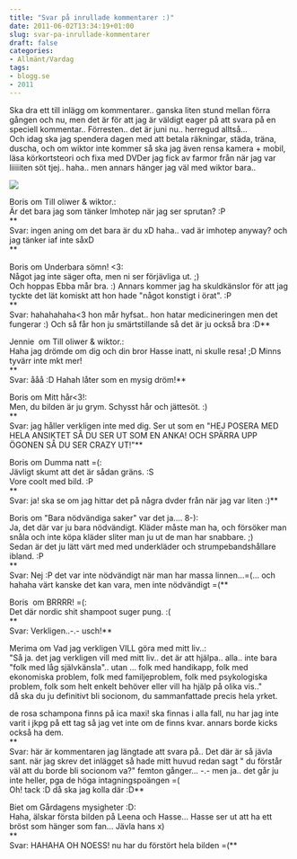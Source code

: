```yaml
---
title: "Svar på inrullade kommentarer :)"
date: 2011-06-02T13:34:19+01:00
slug: svar-pa-inrullade-kommentarer
draft: false
categories:
- Allmänt/Vardag
tags:
- blogg.se
- 2011
---
```

Ska dra ett till inlägg om kommentarer.. ganska liten stund mellan förra gången och nu, men det är för att jag är väldigt eager på att svara på en speciell kommentar.. Förresten.. det är juni nu.. herregud alltså...  
Och idag ska jag spendera dagen med att betala räkningar, städa, träna, duscha, och om wiktor inte kommer så ska jag även rensa kamera + mobil, läsa körkortsteori och fixa med DVDer jag fick av farmor från när jag var liiiiiten söt tjej.. haha.. men annars hänger jag väl med wiktor bara..  
  
![](/assets/images/blogg.se/exclamation_150752890.jpg)  
  
  
Boris om Till oliwer & wiktor.:  
Är det bara jag som tänker Imhotep när jag ser sprutan? :P  
**  
Svar: ingen aning om det bara är du xD haha.. vad är imhotep anyway? och jag tänker iaf inte såxD  
**  
  
Boris om Underbara sömn! <3:  
Något jag inte säger ofta, men ni ser förjävliga ut. ;)  
Och hoppas Ebba mår bra. :) Annars kommer jag ha skuldkänslor för att jag tyckte det lät komiskt att hon hade "något konstigt i örat". :P  
**  
Svar: hahahahaha<3 hon mår hyfsat.. hon hatar medicineringen men det fungerar :) Och så får hon ju smärtstillande så det är ju också bra :D**  
  
  
Jennie  om Till oliwer & wiktor.:  
Haha jag drömde om dig och din bror Hasse inatt, ni skulle resa! ;D Minns tyvärr inte mkt mer!  
**  
Svar: ååå :D Hahah låter som en mysig dröm!**  
  
  
Boris om Mitt hår<3!:  
Men, du bilden är ju grym. Schysst hår och jättesöt. :)  
**  
Svar: jag håller verkligen inte med dig. Ser ut som en "HEJ POSERA MED HELA ANSIKTET SÅ DU SER UT SOM EN ANKA! OCH SPÄRRA UPP ÖGONEN SÅ DU SER CRAZY UT!"**  
  
  
Boris om Dumma natt =(:  
Jävligt skumt att det är sådan gräns. :S  
Vore coolt med bild. :P  
**  
Svar: ja! ska se om jag hittar det på några dvder från när jag var liten :)**  
  
  
Boris om "Bara nödvändiga saker" var det ja.... 8-):  
Ja, det där var ju bara nödvändigt. Kläder måste man ha, och försöker man snåla och inte köpa kläder sliter man ju ut de man har snabbare. ;)  
Sedan är det ju lätt värt med med underkläder och strumpebandshållare ibland. :P  
**  
Svar: Nej :P det var inte nödvändigt när man har massa linnen...=(... och hahaha värt kanske det kan vara, men inte nödvändigt =(**  
  
  
Boris  om BRRRR! =(:  
Det där nordic shit shampoot suger pung. :(  
**  
Svar: Verkligen..-.- usch!**  
  
  
Merima om Vad jag verkligen VILL göra med mitt liv..:  
"Så ja. det jag verkligen vill med mitt liv.. det är att hjälpa.. alla.. inte bara "folk med låg självkänsla".. utan ... folk med handikapp, folk med ekonomiska problem, folk med familjeproblem, folk med psykologiska problem, folk som helt enkelt behöver eller vill ha hjälp på olika vis.."  
då ska du ju definitivt bli socionom, du sammanfattade precis hela yrket.  
  
de rosa schampona finns på ica maxi! ska finnas i alla fall, nu har jag inte varit i jkpg på ett tag så jag vet inte om de finns kvar. annars borde kicks också ha dem.  
**  
Svar: här är kommentaren jag längtade att svara på.. Det där är så jävla sant. när jag skrev det inlägget så hade mitt huvud redan sagt " du förstår väl att du borde bli socionom va?" femton gånger... -.- men ja.. det går ju inte heller, pga de höga intagningspoängen =(  
Oh! tack :D då ska jag kolla där :D**  
  
  
Biet om Gårdagens mysigheter :D:  
Haha, älskar första bilden på Leena och Hasse... Hasse ser ut att ha ett bröst som hänger som fan... Jävla hans x)  
**  
Svar: HAHAHA OH NOESS! nu har du förstört hela bilden =(**